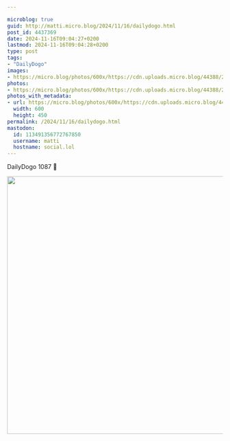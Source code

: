 ```yaml
---

microblog: true
guid: http://matti.micro.blog/2024/11/16/dailydogo.html
post_id: 4437369
date: 2024-11-16T09:04:27+0200
lastmod: 2024-11-16T09:04:28+0200
type: post
tags:
- "DailyDogo"
images:
- https://micro.blog/photos/600x/https://cdn.uploads.micro.blog/44388/2024/a38e7c99d1d746198d437b6df4e3993b.jpg
photos:
- https://micro.blog/photos/600x/https://cdn.uploads.micro.blog/44388/2024/a38e7c99d1d746198d437b6df4e3993b.jpg
photos_with_metadata:
- url: https://micro.blog/photos/600x/https://cdn.uploads.micro.blog/44388/2024/a38e7c99d1d746198d437b6df4e3993b.jpg
  width: 600
  height: 450
permalink: /2024/11/16/dailydogo.html
mastodon:
  id: 113491356772767850
  username: matti
  hostname: social.lol
---
```

DailyDogo 1087 🐶

<img src="/media/uploads/2024/a38e7c99d1d746198d437b6df4e3993b.jpg" width="600" alt="" />

